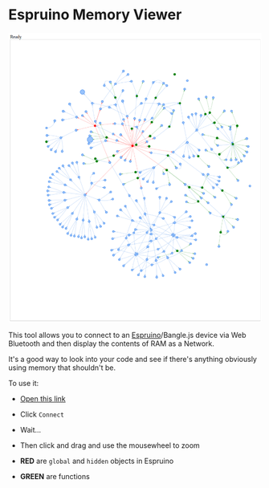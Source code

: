 Espruino Memory Viewer
=======================

![](img/vis.png)

This tool allows you to connect to an [Espruino](https://www.espruino.com/)/Bangle.js device via Web Bluetooth
and then display the contents of RAM as a Network.

It's a good way to look into your code and see if there's anything obviously using memory that shouldn't be.

To use it:

* [Open this link](https://espruino.github.io/EspruinoMemView/vis.html)
* Click `Connect`
* Wait...
* Then click and drag and use the mousewheel to zoom


* **RED** are `global` and `hidden` objects in Espruino
* **GREEN** are functions
